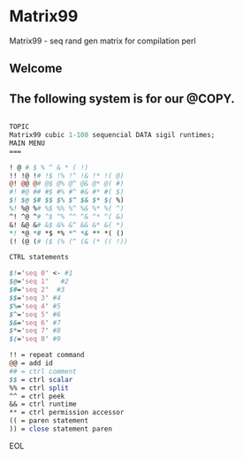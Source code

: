 # Matrix99
Matrix99 - seq rand gen matrix for compilation perl

## Welcome 

## The following system is for our @COPY.

```perl

TOPIC
Matrix99 cubic 1-100 sequencial DATA sigil runtimes;
MAIN MENU
===

! @ # $ % ^ & * ( !)
!! !@ !# !$ !% !^ !& !* !( @)
@! @@ @# @$ @% @^ @& @* @( #)
#! #@ ## #$ #% #^ #& #* #( $)
$! $@ $# $$ $% $^ $& $* $( %)
%! %@ %# %$ %% %^ %& %* %( ^)
^! ^@ ^# ^$ ^% ^^ ^& ^* ^( &)
&! &@ &# &$ &% &^ && &* &( *)
*! *@ *# *$ *% *^ *& ** *( ()
(! (@ (# ($ (% (^ (& (* (( !))

CTRL statements

$!='seq 0' <- #1
$@='seq 1'   #2
$#='seq 2'  #3
$$='seq 3' #4
$%='seq 4' #5
$^='seq 5' #6
$&='seq 6' #7  
$*='seq 7' #8 
$(='seq 8' #9

!! = repeat command
@@ = add id
## = ctrl comment
$$ = ctrl scalar 
%% = ctrl split
^^ = ctrl peek
&& = ctrl runtime
** = ctrl permission accessor 
(( = paren statement
)) = close statement paren

```
EOL
